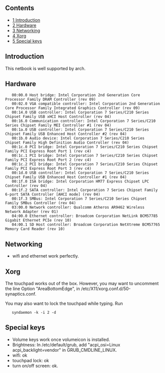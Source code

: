 ## Contents

*   [1 Introduction](#Introduction)
*   [2 Hardware](#Hardware)
*   [3 Networking](#Networking)
*   [4 Xorg](#Xorg)
*   [5 Special keys](#Special_keys)

## Introduction

This netbook is well supported by arch.

## Hardware

```
   00:00.0 Host bridge: Intel Corporation 2nd Generation Core Processor Family DRAM Controller (rev 09)
   00:02.0 VGA compatible controller: Intel Corporation 2nd Generation Core Processor Family Integrated Graphics Controller (rev 09)
   00:14.0 USB controller: Intel Corporation 7 Series/C210 Series Chipset Family USB xHCI Host Controller (rev 04)
   00:16.0 Communication controller: Intel Corporation 7 Series/C210 Series Chipset Family MEI Controller #1 (rev 04)
   00:1a.0 USB controller: Intel Corporation 7 Series/C210 Series Chipset Family USB Enhanced Host Controller #2 (rev 04)
   00:1b.0 Audio device: Intel Corporation 7 Series/C210 Series Chipset Family High Definition Audio Controller (rev 04)
   00:1c.0 PCI bridge: Intel Corporation 7 Series/C210 Series Chipset Family PCI Express Root Port 1 (rev c4)
   00:1c.1 PCI bridge: Intel Corporation 7 Series/C210 Series Chipset Family PCI Express Root Port 2 (rev c4)
   00:1c.2 PCI bridge: Intel Corporation 7 Series/C210 Series Chipset Family PCI Express Root Port 3 (rev c4)
   00:1d.0 USB controller: Intel Corporation 7 Series/C210 Series Chipset Family USB Enhanced Host Controller #1 (rev 04)
   00:1f.0 ISA bridge: Intel Corporation HM77 Express Chipset LPC Controller (rev 04)
   00:1f.2 SATA controller: Intel Corporation 7 Series Chipset Family 6-port SATA Controller [AHCI mode] (rev 04)
   00:1f.3 SMBus: Intel Corporation 7 Series/C210 Series Chipset Family SMBus Controller (rev 04)
   03:00.0 Network controller: Qualcomm Atheros AR9462 Wireless Network Adapter (rev 01)
   04:00.0 Ethernet controller: Broadcom Corporation NetLink BCM57785 Gigabit Ethernet PCIe (rev 10)
   04:00.1 SD Host controller: Broadcom Corporation NetXtreme BCM57765 Memory Card Reader (rev 10)

```

## Networking

*   wifi and ethernet work perfectly.

## Xorg

The touchpad works out of the box. However, you may want to uncomment the line Option "AreaBottomEdge", in /etc/X11/xorg.conf.d/50-synaptics.conf.

You may also want to lock the touchpad while typing. Run

```
   syndaemon -k -i 2 -d

```

## Special keys

*   Volume keys work once volumeicon is installed.
*   Brightness: In /etc/default/grub, add "acpi_osi=Linux acpi_backlight=vendor" in GRUB_CMDLINE_LINUX.
*   wifi: ok
*   touchpad lock: ok
*   turn on/off screen: ok.